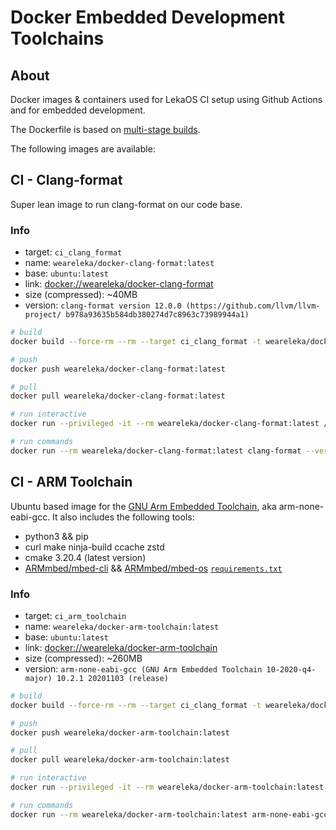 # Docker Embedded Development Toolchains

## About

Docker images & containers used for LekaOS CI setup using Github Actions and for embedded development.

The Dockerfile is based on [multi-stage builds](https://docs.docker.com/develop/develop-images/multistage-build/).

The following images are available:

## CI - Clang-format

Super lean image to run clang-format on our code base.

### Info

- target: `ci_clang_format`
- name: `weareleka/docker-clang-format:latest`
- base: `ubuntu:latest`
- link: [docker://weareleka/docker-clang-format](https://hub.docker.com/repository/docker/weareleka/docker-clang-format)
- size (compressed): ~40MB
- version: `clang-format version 12.0.0 (https://github.com/llvm/llvm-project/ b978a93635b584db380274d7c8963c73989944a1)`

```bash
# build
docker build --force-rm --rm --target ci_clang_format -t weareleka/docker-clang-format:latest .

# push
docker push weareleka/docker-clang-format:latest

# pull
docker pull weareleka/docker-clang-format:latest

# run interactive
docker run --privileged -it --rm weareleka/docker-clang-format:latest /bin/bash

# run commands
docker run --rm weareleka/docker-clang-format:latest clang-format --version
```

## CI - ARM Toolchain

Ubuntu based image for the [GNU Arm Embedded Toolchain](https://developer.arm.com/tools-and-software/open-source-software/developer-tools/gnu-toolchain/gnu-rm), aka arm-none-eabi-gcc. It also includes the following tools:

- python3 && pip
- curl make ninja-build ccache zstd
- cmake 3.20.4 (latest version)
- [ARMmbed/mbed-cli](https://github.com/ARMmbed/mbed-cli) && [ARMmbed/mbed-os](https://github.com/ARMmbed/mbed-os/) [`requirements.txt`](https://raw.githubusercontent.com/ARMmbed/mbed-os/master/requirements.txt)

### Info

- target: `ci_arm_toolchain`
- name: `weareleka/docker-arm-toolchain:latest`
- base: `ubuntu:latest`
- link: [docker://weareleka/docker-arm-toolchain](https://hub.docker.com/repository/docker/weareleka/docker-arm-toolchain)
- size (compressed): ~260MB
- version: `arm-none-eabi-gcc (GNU Arm Embedded Toolchain 10-2020-q4-major) 10.2.1 20201103 (release)`

```bash
# build
docker build --force-rm --rm --target ci_clang_format -t weareleka/docker-arm-toolchain:latest .

# push
docker push weareleka/docker-arm-toolchain:latest

# pull
docker pull weareleka/docker-arm-toolchain:latest

# run interactive
docker run --privileged -it --rm weareleka/docker-arm-toolchain:latest /bin/bash

# run commands
docker run --rm weareleka/docker-arm-toolchain:latest arm-none-eabi-gcc -v
```
